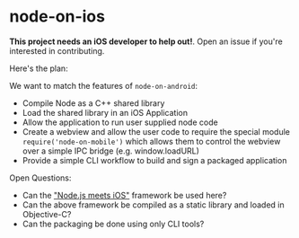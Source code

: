 # node-on-ios

**This project needs an iOS developer to help out!**. Open an issue if you're interested in contributing.

Here's the plan:

We want to match the features of `node-on-android`:

- Compile Node as a C++ shared library
- Load the shared library in an iOS Application
- Allow the application to run user supplied node code
- Create a webview and allow the user code to require the special module `require('node-on-mobile')` which allows them to control the webview over a simple IPC bridge (e.g. window.loadURL)
- Provide a simple CLI workflow to build and sign a packaged application

Open Questions:

- Can the ["Node.js meets iOS"](https://github.com/janeasystems/node-mobile-react-demo) framework be used here? 
- Can the above framework be compiled as a static library and loaded in Objective-C?
- Can the packaging be done using only CLI tools?
